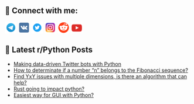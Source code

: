 ## 🔎 Connect with me:
[<img src="https://github.com/bullbesh/bullbesh/blob/main/images/Telegram.png" width="32" height="32" />](https://t.me/bullbesh)
[<img src="https://github.com/bullbesh/bullbesh/blob/main/images/VK.png" width="32" height="32" />](https://vk.com/bullbesh)
[<img src="https://github.com/bullbesh/bullbesh/blob/main/images/Twitter.png" width="32" height="32" />](https://twitter.com/bullbesh1)
[<img src="https://github.com/bullbesh/bullbesh/blob/main/images/Instagram.png" width="32" height="32" />](https://www.instagram.com/bullbesh)
[<img src="https://github.com/bullbesh/bullbesh/blob/main/images/Reddit.png" width="32" height="32" />](https://www.reddit.com/user/bullbesh)
[<img src="https://github.com/bullbesh/bullbesh/blob/main/images/YouTube.png" width="32" height="32" />](https://www.youtube.com/channel/UCtfjRs6uzgq5mfm8S06WTcg)

## 📕 Latest r/Python Posts
<!-- BLOG-POST-LIST:START -->
- [Making data-driven Twitter bots with Python](https://www.reddit.com/r/Python/comments/xxi5b6/making_datadriven_twitter_bots_with_python/)
- [How to determinate if a number “n” belongs to the Fibonacci sequence?](https://www.reddit.com/r/Python/comments/xxi1od/how_to_determinate_if_a_number_n_belongs_to_the/)
- [Find YxY issues with multiple dimensions, is there an algorithm that can help?](https://www.reddit.com/r/Python/comments/xxgv6p/find_yxy_issues_with_multiple_dimensions_is_there/)
- [Rust going to impact python?](https://www.reddit.com/r/Python/comments/xxgq9g/rust_going_to_impact_python/)
- [Easiest way for GUI with Python?](https://www.reddit.com/r/Python/comments/xxfeis/easiest_way_for_gui_with_python/)
<!-- BLOG-POST-LIST:END -->
